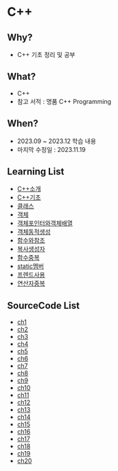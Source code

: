 # C++

## Why? 
* C++ 기초 정리 및 공부
## What? 
* C++
* 참고 서적 : 명품 C++ Programming

## When?
* 2023.09 ~ 2023.12 학습 내용
* 마지막 수정일 : 2023.11.19

## Learning List
* [C++소개](https://github.com/BangYunseo/TIL/blob/main/Cpp/ch1_IntroduceC%2B%2B.md)
* [C++기초](https://github.com/BangYunseo/TIL/blob/main/Cpp/ch2_BasicC%2B%2B.md)
* [클래스]()
* [객체]()
* [객체포인터와객체배열]()
* [객체동적생성]()
* [함수와참조]()
* [복사생성자]()
* [함수중복](https://github.com/BangYunseo/TIL/blob/main/Cpp/ch9_FunctionOverloading.md)
* [static멤버]()
* [프렌드사용]()
* [연산자중복]()

## SourceCode List
* [ch1]()
* [ch2]()
* [ch3]()
* [ch4]()
* [ch5]()
* [ch6]()
* [ch7]()
* [ch8]()
* [ch9](https://github.com/BangYunseo/Basic_CPP/tree/main/ch9_FunctionOverloading)
* [ch10]()
* [ch11]()
* [ch12]()
* [ch13]()
* [ch14]()
* [ch15]()
* [ch16]()
* [ch17]()
* [ch18]()
* [ch19]()
* [ch20]()

